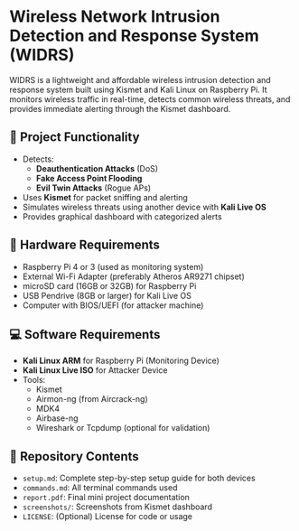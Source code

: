 # Wireless Network Intrusion Detection and Response System (WIDRS)

WIDRS is a lightweight and affordable wireless intrusion detection and response system built using Kismet and Kali Linux on Raspberry Pi. It monitors wireless traffic in real-time, detects common wireless threats, and provides immediate alerting through the Kismet dashboard.

## 🔐 Project Functionality

- Detects:
  - **Deauthentication Attacks** (DoS)
  - **Fake Access Point Flooding**
  - **Evil Twin Attacks** (Rogue APs)
- Uses **Kismet** for packet sniffing and alerting
- Simulates wireless threats using another device with **Kali Live OS**
- Provides graphical dashboard with categorized alerts

## 🧰 Hardware Requirements

- Raspberry Pi 4 or 3 (used as monitoring system)
- External Wi-Fi Adapter (preferably Atheros AR9271 chipset)
- microSD card (16GB or 32GB) for Raspberry Pi
- USB Pendrive (8GB or larger) for Kali Live OS
- Computer with BIOS/UEFI (for attacker machine)

## 💻 Software Requirements

- **Kali Linux ARM** for Raspberry Pi (Monitoring Device)
- **Kali Linux Live ISO** for Attacker Device
- Tools:
  - Kismet
  - Airmon-ng (from Aircrack-ng)
  - MDK4
  - Airbase-ng
  - Wireshark or Tcpdump (optional for validation)

## 📁 Repository Contents

- `setup.md`: Complete step-by-step setup guide for both devices
- `commands.md`: All terminal commands used
- `report.pdf`: Final mini project documentation
- `screenshots/`: Screenshots from Kismet dashboard
- `LICENSE`: (Optional) License for code or usage
